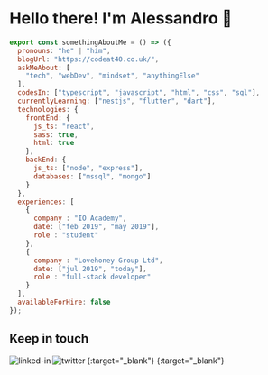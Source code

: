<!--
**alecorra/alecorra** is a ✨ _special_ ✨ repository because its `README.md` (this file) appears on your GitHub profile.

Here are some ideas to get you started:

- 🔭 I’m currently working on ...
- 🌱 I’m currently learning ...
- 👯 I’m looking to collaborate on ...
- 🤔 I’m looking for help with ...
- 💬 Ask me about ...
- 📫 How to reach me: ...
- 😄 Pronouns: ...
- ⚡ Fun fact: ...
-->

<h1>Hello there! I'm Alessandro 👋</h1>

```js
export const somethingAboutMe = () => ({
  pronouns: "he" | "him",
  blogUrl: "https://codeat40.co.uk/",
  askMeAbout: [
    "tech", "webDev", "mindset", "anythingElse"
  ],
  codesIn: ["typescript", "javascript", "html", "css", "sql"],
  currentlyLearning: ["nestjs", "flutter", "dart"],
  technologies: {
    frontEnd: {
      js_ts: "react",
      sass: true,
      html: true
    },
    backEnd: {
      js_ts: ["node", "express"],
      databases: ["mssql", "mongo"]
    }
  },
  experiences: [
    {
      company : "IO Academy",
      date: ["feb 2019", "may 2019"],
      role : "student"
    },
    {
      company : "Lovehoney Group Ltd",
      date: ["jul 2019", "today"],
      role : "full-stack developer"
    }
  ],
  availableForHire: false
});
```


## Keep in touch
[<img align="left" alt="linked-in" src="https://img.shields.io/badge/linkedin-%230077B5.svg?&style=for-the-badge&logo=linkedin&logoColor=white" />](https://www.linkedin.com/in/alessandro-corr%C3%A1-ab4a45156/){:target="_blank"}
[<img align="left" alt="twitter" src="https://img.shields.io/badge/twitter-%231DA1F2.svg?&style=for-the-badge&logo=twitter&logoColor=white" />](https://twitter.com/Code_at_40){:target="_blank"}
